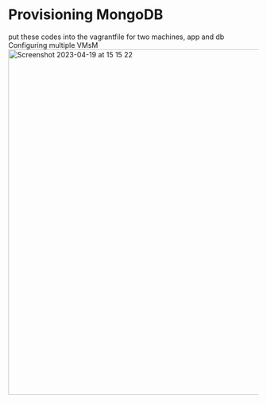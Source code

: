# Provisioning MongoDB
put these codes into the vagrantfile for two machines, app and db
Configuring multiple VMsM<img width="694" alt="Screenshot 2023-04-19 at 15 15 22" src="https://user-images.githubusercontent.com/129948378/233108966-6ea8ddc0-65c5-4834-b735-519cef494241.png">
